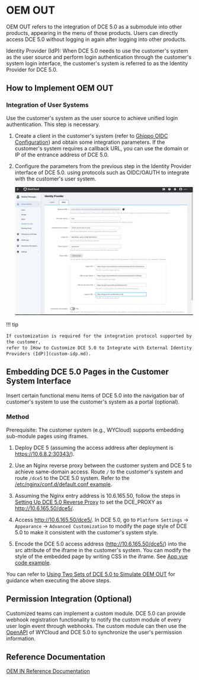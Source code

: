 # OEM OUT

OEM OUT refers to the integration of DCE 5.0 as a submodule into other products,
appearing in the menu of those products. Users can directly access DCE 5.0 without
logging in again after logging into other products.

Identity Provider (IdP): When DCE 5.0 needs to use the customer's system as the user source
and perform login authentication through the customer's system login interface, the customer's
system is referred to as the Identity Provider for DCE 5.0.

## How to Implement OEM OUT

### Integration of User Systems

Use the customer's system as the user source to achieve unified login authentication. This step is necessary.

1. Create a client in the customer's system (refer to [Ghippo OIDC Configuration](../user-guide/access-control/oidc.md))
   and obtain some integration parameters. If the customer's system requires a callback URL,
   you can use the domain or IP of the entrance address of DCE 5.0.

2. Configure the parameters from the previous step in the Identity Provider interface of DCE 5.0.
   using protocols such as OIDC/OAUTH to integrate with the customer's user system.

    ![oidc](./images/oem-out01.png)

!!! tip

    If customization is required for the integration protocol supported by the customer,
    refer to [How to Customize DCE 5.0 to Integrate with External Identity Providers (IdP)](custom-idp.md).

## Embedding DCE 5.0 Pages in the Customer System Interface

Insert certain functional menu items of DCE 5.0 into the navigation bar of
customer's system to use the customer's system as a portal (optional).

### Method

Prerequisite: The customer system (e.g., WYCloud) supports embedding sub-module pages using iframes.

1. Deploy DCE 5 (assuming the access address after deployment is https://10.6.8.2:30343/).

2. Use an Nginx reverse proxy between the customer system and DCE 5 to achieve same-domain access.
   Route `/` to the customer's system and route `/dce5` to the DCE 5.0 system.
   Refer to the [/etc/nginx/conf.d/default.conf example](./examples/default2.conf).

3. Assuming the Nginx entry address is 10.6.165.50, follow the steps in
   [Setting Up DCE 5.0 Reverse Proxy](../install/reverse-proxy.md) to set the DCE_PROXY as http://10.6.165.50/dce5/.

4. Access http://10.6.165.50/dce5/. In DCE 5.0, go to `Platform Settings` -> `Appearance` -> `Advanced Customization`
   to modify the page style of DCE 5.0 to make it consistent with the customer's system style.

5. Encode the DCE 5.0 access address (http://10.6.165.50/dce5/) into the src attribute of the iframe
   in the customer's system. You can modify the style of the embedded page by writing CSS in the iframe.
   See [App.vue code example](./examples/App.vue).

You can refer to [Using Two Sets of DCE 5.0 to Simulate OEM OUT](./dce5-dce5.md) for guidance when executing the above steps.

## Permission Integration (Optional)

Customized teams can implement a custom module. DCE 5.0 can provide webhook registration functionality
to notify the custom module of every user login event through webhooks. The custom module can then use the
[OpenAPI](https://docs.daocloud.io/openapi/) of WYCloud and DCE 5.0 to synchronize the user's permission information.

## Reference Documentation

[OEM IN Reference Documentation](oem-in.md)
